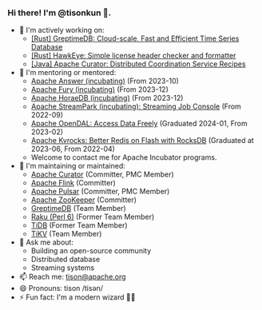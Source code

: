 ### Hi there! I'm @tisonkun 👋.

- 👯 I'm actively working on:
    - [[Rust] GreptimeDB: Cloud-scale, Fast and Efficient Time Series Database](https://github.com/GreptimeTeam/greptimedb)
    - [[Rust] HawkEye: Simple license header checker and formatter](https://github.com/korandoru/hawkeye)
    - [[Java] Apache Curator: Distributed Coordination Service Recipes](https://github.com/apache/curator)
- 🤔 I'm mentoring or mentored:
    - [Apache Answer (incubating)](https://answer.apache.org) (From 2023-10)
    - [Apache Fury (incubating)](https://github.com/apache/incubator-fury) (From 2023-12)
    - [Apache HoraeDB (incubating)](https://horaedb.apache.org) (From 2023-12)
    - [Apache StreamPark (incubating): Streaming Job Console](https://github.com/apache/incubator-streampark) (From 2022-09)
    - [Apache OpenDAL: Access Data Freely](https://github.com/apache/opendal) (Graduated 2024-01, From 2023-02)
    - [Apache Kvrocks: Better Redis on Flash with RocksDB](https://github.com/apache/kvrocks) (Graduated at 2023-06, From 2022-04)
    - Welcome to contact me for Apache Incubator programs.
- 🔧 I'm maintaining or maintained:
  - [Apache Curator](https://curator.apache.org/docs/about) (Committer, PMC Member)
  - [Apache Flink](https://flink.apache.org/) (Committer)
  - [Apache Pulsar](https://pulsar.apache.org/) (Committer, PMC Member)
  - [Apache ZooKeeper](https://zookeeper.apache.org/) (Committer)
  - [GreptimeDB](https://github.com/GreptimeTeam/greptimedb) (Team Member)
  - [Raku (Perl 6)](https://github.com/Raku) (Former Team Member)
  - [TiDB](https://github.com/pingcap/tidb) (Former Team Member)
  - [TiKV](https://tikv.org/) (Team Member)
- 💬 Ask me about:
    - Building an open-source community
    - Distributed database
    - Streaming systems
- 📫 Reach me: tison@apache.org
- 😄 Pronouns: tison /tisən/
- ⚡ Fun fact: I'm a modern wizard 🧙🏻
